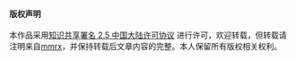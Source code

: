 #### 版权声明

  本作品采用[知识共享署名 2.5 中国大陆许可协议](https://creativecommons.org/licenses/by/2.5/cn/) 进行许可，欢迎转载，但转载请注明来自[mmrx](https://liulinru13.github.io)，并保持转载后文章内容的完整。本人保留所有版权相关权利。

